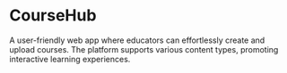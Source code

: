 # CourseHub
 A user-friendly web app where educators can effortlessly create and upload courses. The platform supports various content types, promoting interactive learning experiences.
